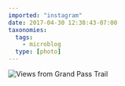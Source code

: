 ```yaml
---
imported: "instagram"
date: 2017-04-30 12:38:43-07:00
taxonomies:
  tags:
    - microblog
  type: [photo]
---
```

![Views from Grand Pass Trail](/media/images/photos/2017/04/efd4a36fd390ab2df397bff59461a238.jpg)

